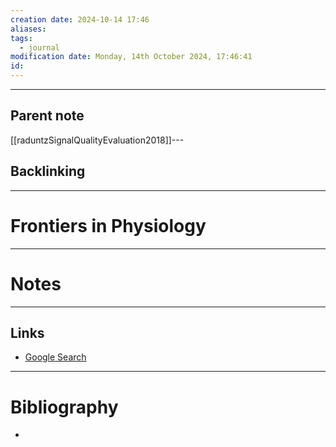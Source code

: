 ```yaml
---
creation date: 2024-10-14 17:46
aliases: 
tags:
  - journal
modification date: Monday, 14th October 2024, 17:46:41
id:
---
```

---

## Parent note
[[raduntzSignalQualityEvaluation2018]]---
## Backlinking


---
# Frontiers in Physiology


---
# Notes


---
## Links
- [Google Search](https://www.google.com/search?q=Frontiers+in+Physiology)

---
# Bibliography
+ 